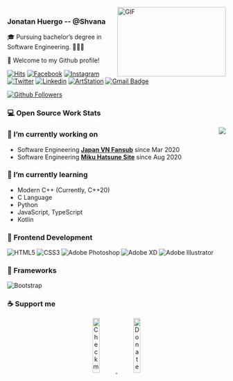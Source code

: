 <img align="right" alt="GIF" src="https://github.com/VatanaChhorn/VatanaChhorn/blob/master/image_processing20200107-3552-13pkkb4.gif" width="250" height="160" />

### Jonatan Huergo -- @Shvana

🎓 Pursuing bachelor’s degree in Software Engineering. 👨🏻‍💻

👋 Welcome to my Github profile!

[![Hits](https://hits.seeyoufarm.com/api/count/incr/badge.svg?url=https%3A%2F%2Fgithub.com%2FutilForever)](https://github.com/Shvana/Shvana)
[![Facebook](https://img.shields.io/badge/-Facebook-blue?style=flat-square&logo=facebook&logoColor=white&link=https://www.facebook.com/Asttaroth95/)](https://www.facebook.com/Asttaroth95/)
[![Instagram](https://img.shields.io/badge/-Instagram-c13584?style=flat-square&logo=instagram&logoColor=white&link=https://www.instagram.com/jonatanhuergo/)](https://www.instagram.com/jonatanhuergo/)
[![Twitter](https://img.shields.io/badge/-Twitter-1877f2?style=flat-square&logo=twitter&logoColor=white&link=https://twitter.com/jonatanH_jp/)](https://twitter.com/jonatanH_jp/)
[![Linkedin](https://img.shields.io/badge/-Linkedin-blue?style=flat-square&logo=Linkedin&logoColor=white&link=https://www.linkedin.com/in/jonatanhuergo/)](https://www.linkedin.com/in/jonatanhuergo/)
[![ArtStation](https://img.shields.io/badge/-ArtStation-0c8ec4?style=flat-square&logo=artstation&logoColor=white&link=https://www.artstation.com/shvana/)](https://www.artstation.com/shvana)
[![Gmail Badge](https://img.shields.io/badge/-Gmail-d14836?style=flat-square&logo=Gmail&logoColor=white&link=mailto:htsunemikuv9@gmail.com)](mailto:htsunemikuv9@gmail.com)

[![Github Followers](https://img.shields.io/github/followers/Shvana?color=06d6a0&label=Github%20Followers&style=for-the-badge)](https://github.com/Shvana?tab=followers)

### 💻 Open Source Work Stats

<img align="right" src="https://github-readme-stats.vercel.app/api/top-langs/?username=Shvana&hide_title=true" />

### 🔭 I’m currently working on
- Software Engineering [**Japan VN Fansub**](https://github.com/JapanVNDB) since Mar 2020
- Software Engineering [**Miku Hatsune Site**](https://github.com/Miku-Hatsune-Site) since Aug 2020

### 🌱 I’m currently learning
- Modern C++ (Currently, C++20)
- C Language
- Python
- JavaScript, TypeScript
- Kotlin

### 🎴 Frontend Development
![HTML5](https://img.shields.io/badge/-HTML5-%23E44D27?style=flat-square&logo=html5&logoColor=ffffff)
![CSS3](https://img.shields.io/badge/-CSS3-%231572B6?style=flat-square&logo=css3)
![Adobe Photoshop](http://img.shields.io/badge/-Abode%20Photoshop-26C9FF?style=flat-square&logo=adobe-photoshop&logoColor=ffffff)
![Adobe XD](https://img.shields.io/badge/-Abode%20XD-fe61f6?style=flat-square&logo=adobe-xd&logoColor=ffffff)
![Adobe Illustrator](https://img.shields.io/badge/-Abode%20Illustrator-FC8F30?style=flat-square&logo=adobe-illustrator&logoColor=ffffff)

### 🔧 Frameworks
![Bootstrap](https://img.shields.io/badge/-Bootstrap-563D7C?style=flat-square&logo=bootstrap)


### ☕ Support me
<!-- Your support, if you have it 
I created these images, feel free to use them.
-->
<p align="center">
  <a href="https://www.patreon.com/Shvana" target="_blank">
    <img width="18%" alt="Check my Patreon" src="https://raw.githubusercontent.com/onimur/.github/master/.resources/support-patreon.png"/>
  </a>
  <a href="https://www.paypal.com/paypalme/jonatanhuergo" target="_blank">
      <img width="18%" alt="Donate with Paypal" src="https://raw.githubusercontent.com/onimur/.github/master/.resources/support-paypal.png"/>
  </a>
</p>

